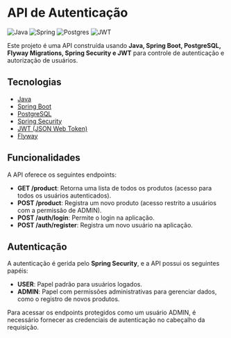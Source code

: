 # API de Autenticação

![Java](https://img.shields.io/badge/java-%23ED8B00.svg?style=for-the-badge&logo=openjdk&logoColor=white)
![Spring](https://img.shields.io/badge/spring-%236DB33F.svg?style=for-the-badge&logo=spring&logoColor=white)
![Postgres](https://img.shields.io/badge/postgres-%23316192.svg?style=for-the-badge&logo=postgresql&logoColor=white)
![JWT](https://img.shields.io/badge/JWT-black?style=for-the-badge&logo=JSON%20web%20tokens)

Este projeto é uma API construída usando **Java, Spring Boot, PostgreSQL, Flyway Migrations, Spring Security e JWT** para controle de autenticação e autorização de usuários.

## Tecnologias

- [Java](https://www.java.com/)
- [Spring Boot](https://spring.io/projects/spring-boot)
- [PostgreSQL](https://www.postgresql.org/)
- [Spring Security](https://spring.io/projects/spring-security)
- [JWT (JSON Web Token)](https://jwt.io/)
- [Flyway](https://www.baeldung.com/database-migrations-with-flyway)

## Funcionalidades

A API oferece os seguintes endpoints:

- **GET /product**: Retorna uma lista de todos os produtos (acesso para todos os usuários autenticados).
- **POST /product**: Registra um novo produto (acesso restrito a usuários com a permissão de ADMIN).
- **POST /auth/login**: Permite o login na aplicação.
- **POST /auth/register**: Registra um novo usuário na aplicação.

## Autenticação

A autenticação é gerida pelo **Spring Security**, e a API possui os seguintes papéis:

- **USER**: Papel padrão para usuários logados.
- **ADMIN**: Papel com permissões administrativas para gerenciar dados, como o registro de novos produtos.

Para acessar os endpoints protegidos como um usuário ADMIN, é necessário fornecer as credenciais de autenticação no cabeçalho da requisição.
